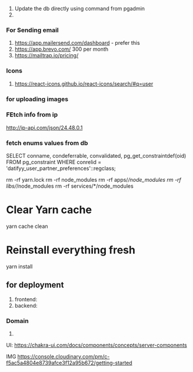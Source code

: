 1. Update the db directly using command from pgadmin
2.

### For Sending email
1. https://app.mailersend.com/dashboard - prefer this
2. https://app.brevo.com/ 300 per month
3. https://mailtrap.io/pricing/

### Icons
1. https://react-icons.github.io/react-icons/search/#q=user

### for uploading images

### FEtch info from ip
http://ip-api.com/json/24.48.0.1



### fetch enums values from db
SELECT conname, condeferrable, convalidated, pg_get_constraintdef(oid) 
FROM pg_constraint 
WHERE conrelid = 'datifyy_user_partner_preferences'::regclass;


rm -rf yarn.lock
rm -rf node_modules
rm -rf apps/*/node_modules
rm -rf libs/*/node_modules
rm -rf services/*/node_modules

# Clear Yarn cache
yarn cache clean

# Reinstall everything fresh
yarn install


## for deployment 
1. frontend:
2. backend:


### Domain
1. 


UI:
https://chakra-ui.com/docs/components/concepts/server-components

IMG
https://console.cloudinary.com/pm/c-f5ac5a4804e8739afce3f12a95b672/getting-started

